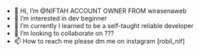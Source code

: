 - 👋 Hi, I’m @NIFTAH ACCOUNT OWNER FROM wirasenaweb
- 👀 I’m interested in dev beginner
- 🌱 I’m currently I learned to be a self-taught reliable developer
- 💞️ I’m looking to collaborate on ???
- 📫 How to reach me please dm me on instagram [robil_nif]

<!---
wirasenaweb/wirasenaweb is a ✨ special ✨ repository because its `README.md` (this file) appears on your GitHub profile.
You can click the Preview link to take a look at your changes.
--->
